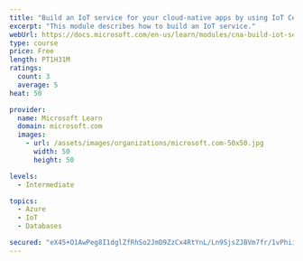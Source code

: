 ```yaml
---
title: "Build an IoT service for your cloud-native apps by using IoT Central"
excerpt: "This module describes how to build an IoT service."
webUrl: https://docs.microsoft.com/en-us/learn/modules/cna-build-iot-service/
type: course
price: Free
length: PT1H31M
ratings:
  count: 3
  average: 5
heat: 50

provider:
  name: Microsoft Learn
  domain: microsoft.com
  images:
    - url: /assets/images/organizations/microsoft.com-50x50.jpg
      width: 50
      height: 50

levels:
  - Intermediate

topics:
  - Azure
  - IoT
  - Databases

secured: "eX45+O1AwPeg8I1dglZfRhSo2JmD9ZzCx4RtYnL/Ln9SjsZJBVm7fr/1vPhiig30AZMOVYs+EVMx8K5HtIRXBnKln6+Pc7VIffodjWFmCxDMjVMM20bWmdBmp3DShJ16F9mxfOANFbcmInAuAqJf2AGuhz+H5hoehFd6/G3ENfJoYy8cIsUDpTfpUfRsxrt+B6mJd4cM1++I2w3nquEh3o6MlYowcGkTdgdbz8O7WhOcsXUTc8wsRoUh4uvJJKvdNeljteT4NUWa1/HBEK3gGb3mXl3rwv0qr5Apuois4Id0dinY07xSdCv2NEZ/CNqnL2U/4DSej+R8+Tw2u0lVdl8SAF/W2U7tf7C7+v+kQFix/lfZw3NnyzAfSIac6U3cjhinjwaXLsyRkp4vFdV5K8jFM+r5VUEl8IscrBUaP98=;dNnplzIwyLCIkHoniOOFkQ=="
---
```


